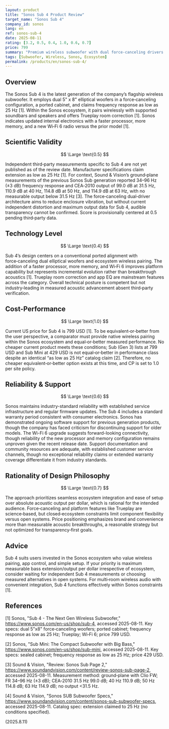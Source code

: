 ```yaml
---
layout: product
title: "Sonos Sub 4 Product Review"
target_name: "Sonos Sub 4"
company_id: sonos
lang: en
ref: sonos-sub-4
date: 2025-08-11
rating: [3.2, 0.5, 0.4, 1.0, 0.6, 0.7]
price: 799
summary: "Premium wireless subwoofer with dual force‑canceling drivers and updated Wi‑Fi 6 platform; no cheaper equivalent within the Sonos ecosystem while independent measurements are pending"
tags: [Subwoofer, Wireless, Sonos, Ecosystem]
permalink: /products/en/sonos-sub-4/
---
```


## Overview

The Sonos Sub 4 is the latest generation of the company’s flagship wireless subwoofer. It employs dual 5" x 8" elliptical woofers in a force‑canceling configuration, a ported cabinet, and claims frequency response as low as 25 Hz [1]. Within the Sonos ecosystem, it pairs wirelessly with supported soundbars and speakers and offers Trueplay room correction [1]. Sonos indicates updated internal electronics with a faster processor, more memory, and a new Wi‑Fi 6 radio versus the prior model [1].

## Scientific Validity

$$ \Large \text{0.5} $$

Independent third‑party measurements specific to Sub 4 are not yet published as of the review date. Manufacturer specifications claim extension as low as 25 Hz [1]. For context, Sound & Vision’s ground‑plane measurements of the previous Sonos Sub generation reported 34–96 Hz (±3 dB) frequency response and CEA‑2010 output of 99.0 dB at 31.5 Hz, 110.9 dB at 40 Hz, 114.8 dB at 50 Hz, and 114.9 dB at 63 Hz, with no measurable output below 31.5 Hz [3]. The force‑canceling dual‑driver architecture aims to reduce enclosure vibration, but without current independent distortion and maximum output data for Sub 4, audible transparency cannot be confirmed. Score is provisionally centered at 0.5 pending third‑party data.

## Technology Level

$$ \Large \text{0.4} $$

Sub 4’s design centers on a conventional ported alignment with force‑canceling dual elliptical woofers and ecosystem wireless pairing. The addition of a faster processor, more memory, and Wi‑Fi 6 improves platform capability but represents incremental evolution rather than breakthrough acoustics [1]. Trueplay room correction and app EQ are mainstream features across the category. Overall technical posture is competent but not industry‑leading in measured acoustic advancement absent third‑party verification.

## Cost-Performance

$$ \Large \text{1.0} $$

Current US price for Sub 4 is 799 USD [1]. To be equivalent‑or‑better from the user perspective, a comparator must provide native wireless pairing within the Sonos ecosystem and equal‑or‑better measured performance. No cheaper current product meets these conditions; Sub (Gen 3) lists at 799 USD and Sub Mini at 429 USD is not equal‑or‑better in performance class despite an identical “as low as 25 Hz” catalog claim [2]. Therefore, no cheaper equivalent‑or‑better option exists at this time, and CP is set to 1.0 per site policy.

## Reliability & Support

$$ \Large \text{0.6} $$

Sonos maintains industry-standard reliability with established service infrastructure and regular firmware updates. The Sub 4 includes a standard warranty period consistent with consumer electronics. Sonos has demonstrated ongoing software support for previous generation products, though the company has faced criticism for discontinuing support for older models. The Wi-Fi 6 upgrade suggests forward-looking connectivity, though reliability of the new processor and memory configuration remains unproven given the recent release date. Support documentation and community resources are adequate, with established customer service channels, though no exceptional reliability claims or extended warranty coverage differentiate it from industry standards.

## Rationality of Design Philosophy

$$ \Large \text{0.7} $$

The approach prioritizes seamless ecosystem integration and ease of setup over absolute acoustic output per dollar, which is rational for the intended audience. Force‑canceling and platform features like Trueplay are science‑based, but closed‑ecosystem constraints limit component flexibility versus open systems. Price positioning emphasizes brand and convenience more than measurable acoustic breakthroughs, a reasonable strategy but not optimized for transparency‑first goals.

## Advice

Sub 4 suits users invested in the Sonos ecosystem who value wireless pairing, app control, and simple setup. If your priority is maximum measurable bass extension/output per dollar irrespective of ecosystem, consider waiting for independent Sub 4 measurements or choosing measured alternatives in open systems. For multi‑room wireless audio with convenient integration, Sub 4 functions effectively within Sonos constraints [1].

## References

[1] Sonos, "Sub 4 - The Next Gen Wireless Subwoofer," https://www.sonos.com/en-us/shop/sub-4, accessed 2025-08-11. Key specs: dual 5"x8" force‑canceling woofers; ported cabinet; frequency response as low as 25 Hz; Trueplay; Wi‑Fi 6; price 799 USD.

[2] Sonos, "Sub Mini: The Compact Subwoofer with Big Bass," https://www.sonos.com/en-us/shop/sub-mini, accessed 2025-08-11. Key specs: sealed cabinet; frequency response as low as 25 Hz; price 429 USD.

[3] Sound & Vision, "Review: Sonos Sub Page 2," https://www.soundandvision.com/content/review-sonos-sub-page-2, accessed 2025-08-11. Measurement method: ground‑plane with Clio FW; FR 34–96 Hz (±3 dB); CEA‑2010 31.5 Hz 99.0 dB; 40 Hz 110.9 dB; 50 Hz 114.8 dB; 63 Hz 114.9 dB; no output <31.5 Hz.

[4] Sound & Vision, "Sonos SUB Subwoofer Specs," https://www.soundandvision.com/content/sonos-sub-subwoofer-specs, accessed 2025-08-11. Catalog spec: extension claimed to 25 Hz (no conditions specified).

(2025.8.11)